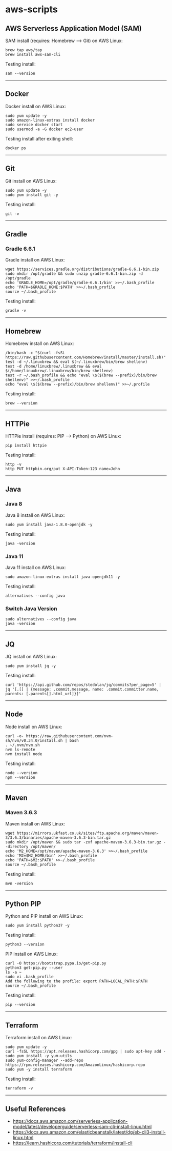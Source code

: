 # aws-scripts

## AWS Serverless Application Model (SAM)

SAM install (requires: Homebrew --> Git) on AWS Linux:

    brew tap aws/tap
    brew install aws-sam-cli
    
Testing install: 

    sam --version

***

## Docker

Docker install on AWS Linux:

    sudo yum update -y
    sudo amazon-linux-extras install docker
    sudo service docker start
    sudo usermod -a -G docker ec2-user
    
Testing install after exiting shell:

    docker ps

***

## Git

Git install on AWS Linux:

    sudo yum update -y
    sudo yum install git -y

Testing install:   

    git -v

***

## Gradle

### Gradle 6.6.1

Gradle install on AWS Linux:

    wget https://services.gradle.org/distributions/gradle-6.6.1-bin.zip 
    sudo mkdir /opt/gradle && sudo unzip gradle-6.6.1-bin.zip -d /opt/gradle
    echo 'GRADLE_HOME=/opt/gradle/gradle-6.6.1/bin' >>~/.bash_profile
    echo 'PATH=$GRADLE_HOME:$PATH' >>~/.bash_profile
    source ~/.bash_profile
 
 Testing install:
    
    gradle -v
    
***    
    
## Homebrew

Homebrew install on AWS Linux:

    /bin/bash -c "$(curl -fsSL https://raw.githubusercontent.com/Homebrew/install/master/install.sh)"
    test -d ~/.linuxbrew && eval $(~/.linuxbrew/bin/brew shellenv)
    test -d /home/linuxbrew/.linuxbrew && eval $(/home/linuxbrew/.linuxbrew/bin/brew shellenv)
    test -r ~/.bash_profile && echo "eval \$($(brew --prefix)/bin/brew shellenv)" >>~/.bash_profile
    echo "eval \$($(brew --prefix)/bin/brew shellenv)" >>~/.profile
    
Testing install:

    brew --version

***

## HTTPie

HTTPie install (requires: PIP --> Python) on AWS Linux:

    pip install httpie
    
Testing install:

    http -v
    http PUT httpbin.org/put X-API-Token:123 name=John

***

## Java

### Java 8

Java 8 install on AWS Linux:

    sudo yum install java-1.8.0-openjdk -y

Testing install:

    java -version

### Java 11

Java 11 install on AWS Linux:

    sudo amazon-linux-extras install java-openjdk11 -y

Testing install:

    alternatives --config java
    
### Switch Java Version

    sudo alternatives --config java
    java -version
    
***

## JQ

JQ install on AWS Linux:

    sudo yum install jq -y
    
Testing install:

    curl 'https://api.github.com/repos/stedolan/jq/commits?per_page=5' | jq '[.[] | {message: .commit.message, name: .commit.committer.name, parents: [.parents[].html_url]}]'

***

## Node

Node install on AWS Linux:

    curl -o- https://raw.githubusercontent.com/nvm-sh/nvm/v0.34.0/install.sh | bash
    . ~/.nvm/nvm.sh
    nvm ls-remote
    nvm install node

Testing install:

    node --version
    npm --version

***

## Maven

### Maven 3.6.3

Maven install on AWS Linux:

    wget https://mirrors.ukfast.co.uk/sites/ftp.apache.org/maven/maven-3/3.6.3/binaries/apache-maven-3.6.3-bin.tar.gz
    sudo mkdir /opt/maven && sudo tar -zxf apache-maven-3.6.3-bin.tar.gz --directory /opt/maven/
    echo 'M2_HOME=/opt/maven/apache-maven-3.6.3' >>~/.bash_profile
    echo 'M2=$M2_HOME/bin' >>~/.bash_profile
    echo 'PATH=$M2:$PATH' >>~/.bash_profile
    source ~/.bash_profile
    
Testing install:

    mvn -version
    
***    

## Python PIP

Python and PIP install on AWS Linux:

    sudo yum install python37 -y
  
Testing install:

    python3 --version
    
PIP install on AWS Linux:

    curl -O https://bootstrap.pypa.io/get-pip.py
    python3 get-pip.py --user
    ls -a ~
    sudo vi .bash_profile
    Add the following to the profile: export PATH=LOCAL_PATH:$PATH
    source ~/.bash_profile

Testing install:

    pip --version

***

## Terraform

Terraform install on AWS Linux:

    sudo yum update -y
    curl -fsSL https://apt.releases.hashicorp.com/gpg | sudo apt-key add -
    sudo yum install -y yum-utils
    sudo yum-config-manager --add-repo https://rpm.releases.hashicorp.com/AmazonLinux/hashicorp.repo
    sudo yum -y install terraform   
    
Testing install:    
    
    terraform -v
    
***    

## Useful References

- https://docs.aws.amazon.com/serverless-application-model/latest/developerguide/serverless-sam-cli-install-linux.html
- https://docs.aws.amazon.com/elasticbeanstalk/latest/dg/eb-cli3-install-linux.html
- https://learn.hashicorp.com/tutorials/terraform/install-cli
